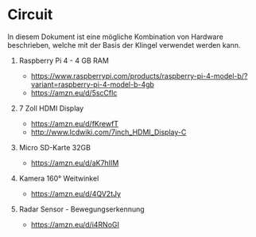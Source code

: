 # Circuit

In diesem Dokument ist eine mögliche Kombination von Hardware beschrieben,
welche mit der Basis der Klingel verwendet werden kann.

1. Raspberry Pi 4 - 4 GB RAM
    - <https://www.raspberrypi.com/products/raspberry-pi-4-model-b/?variant=raspberry-pi-4-model-b-4gb>
    - <https://amzn.eu/d/5scCflc>

2. 7 Zoll HDMI Display
    - <https://amzn.eu/d/fKrewfT>
    - <http://www.lcdwiki.com/7inch_HDMI_Display-C>

3. Micro SD-Karte 32GB
    - <https://amzn.eu/d/aK7hIIM>

4. Kamera 160° Weitwinkel
    - <https://amzn.eu/d/4QV2tJy>

5. Radar Sensor - Bewegungserkennung
    - <https://amzn.eu/d/i4RNoGI>
